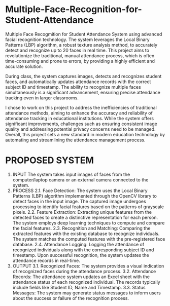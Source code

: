 # Multiple-Face-Recognition-for-Student-Attendance

Multiple Face Recogmition for Student Attendance System using advanced facial recognition technology. The system leverages the Local Binary Patterns (LBP) algorithm, a robust texture analysis method, to accurately detect and recognize up to 20 faces in real time. This project aims to revolutionize the traditional, manual attendance process, which is often time-consuming and prone to errors, by providing a highly efficient and accurate solution.

During class, the system captures images, detects and recognizes student faces, and automatically updates attendance records with the correct subject ID and timestamp. The ability to recognize multiple faces simultaneously is a significant advancement, ensuring precise attendance tracking even in larger classrooms.

I chose to work on this project to address the inefficiencies of traditional attendance methods, aiming to enhance the accuracy and reliability of attendance tracking in educational institutions. While the system offers significant improvements, challenges such as ensuring consistent image quality and addressing potential privacy concerns need to be managed. Overall, this project sets a new standard in modern education technology by automating and streamlining the attendance management process.

# PROPOSED SYSTEM
1. INPUT
   The system takes input images of faces from the computer/laptop camera or an external camera connected to the system.
3. PROCESS
   2.1. Face Detection:
        The system uses the Local Binary Patterns (LBP) algorithm implemented through the OpenCV library to detect faces in the input image. The captured image undergoes processing to identify facial features based on the patterns of grayscale pixels.
   2.2. Feature Extraction:
        Extracting unique features from the detected faces to create a distinctive representation for each person. The system employs deep learning techniques to compute and compare the facial features.
   2.3. Recognition and Matching:
        Comparing the extracted features with the existing database to recognize individuals. The system matches the computed features with the pre-registered face database.
   2.4. Attendance Logging:
        Logging the attendance of recognized individuals along with the corresponding subject ID and timestamp. Upon successful recognition, the system updates the attendance records in real-time.
4. OUTPUT
   3.1. Recognized Faces:
        The system provides a visual indication of recognized faces during the attendance process.
   3.2. Attendance Records:
        The attendance system updates an Excel sheet with the attendance status of each recognized individual. The records typically include fields like Student ID, Name and Timestamp.
   3.3. Status Messages:
        The system may generate status messages to inform users about the success or failure of the recognition process.
